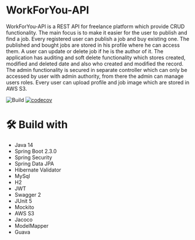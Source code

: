 # WorkForYou-API

WorkForYou-API is a REST API for freelance platform which provide CRUD functionality. The main focus is to make it easier for the user to publish and find a job. Every registered user can publish a job and buy existing one. The published and bought jobs are stored in his profile where he can access them. A user can update or delete job if he is the author of it. The application has auditing and soft delete functionality which stores created, modified and deleted date and also who created and modified the record. The admin functionality is secured in separate controller which can only be accessed by user with admin authority, from there the admin can manage users roles. Every user can upload profile and job image which are stored in AWS S3.

![Build](https://github.com/radichev/WorkForYou-API/workflows/Build/badge.svg?branch=master&event=push) [![codecov](https://codecov.io/gh/radichev/WorkForYou-API/branch/master/graph/badge.svg)](https://codecov.io/gh/radichev/WorkForYou-API)

# :hammer_and_wrench: Build with
- Java 14
- Spring Boot 2.3.0
- Spring Security
- Spring Data JPA
- Hibernate Validator
- MySql
- H2
- JWT
- Swagger 2
- JUnit 5
- Mockito
- AWS S3
- Jacoco
- ModelMapper
- Guava
